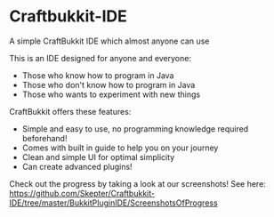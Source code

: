Craftbukkit-IDE
===============

A simple CraftBukkit IDE which almost anyone can use

This is an IDE designed for anyone and everyone:

* Those who know how to program in Java
* Those who don't know how to program in Java
* Those who wants to experiment with new things

CraftBukkit offers these features:

* Simple and easy to use, no programming knowledge required beforehand!
* Comes with built in guide to help you on your journey
* Clean and simple UI for optimal simplicity
* Can create advanced plugins!

Check out the progress by taking a look at our screenshots! See here:
https://github.com/Skepter/Craftbukkit-IDE/tree/master/BukkitPluginIDE/ScreenshotsOfProgress
